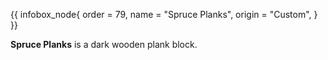 {{ infobox_node{
	order = 79,
	name = "Spruce Planks",
	origin = "Custom",
} }}

**Spruce Planks** is a dark wooden plank block.
